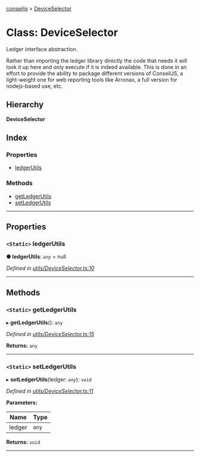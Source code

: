 [conseiljs](../README.md) > [DeviceSelector](../classes/deviceselector.md)

# Class: DeviceSelector

Ledger interface abstraction.

Rather than importing the ledger library directly the code that needs it will look it up here and only execute if it is indeed available. This is done in an effort to provide the ability to package different versions of ConseilJS, a light-weight one for web reporting tools like Arronax, a full version for nodejs-based use, etc.

## Hierarchy

**DeviceSelector**

## Index

### Properties

* [ledgerUtils](deviceselector.md#ledgerutils)

### Methods

* [getLedgerUtils](deviceselector.md#getledgerutils)
* [setLedgerUtils](deviceselector.md#setledgerutils)

---

## Properties

<a id="ledgerutils"></a>

### `<Static>` ledgerUtils

**● ledgerUtils**: *`any`* =  null

*Defined in [utils/DeviceSelector.ts:10](https://github.com/Cryptonomic/ConseilJS/blob/b4f6349/src/utils/DeviceSelector.ts#L10)*

___

## Methods

<a id="getledgerutils"></a>

### `<Static>` getLedgerUtils

▸ **getLedgerUtils**(): `any`

*Defined in [utils/DeviceSelector.ts:15](https://github.com/Cryptonomic/ConseilJS/blob/b4f6349/src/utils/DeviceSelector.ts#L15)*

**Returns:** `any`

___
<a id="setledgerutils"></a>

### `<Static>` setLedgerUtils

▸ **setLedgerUtils**(ledger: *`any`*): `void`

*Defined in [utils/DeviceSelector.ts:11](https://github.com/Cryptonomic/ConseilJS/blob/b4f6349/src/utils/DeviceSelector.ts#L11)*

**Parameters:**

| Name | Type |
| ------ | ------ |
| ledger | `any` |

**Returns:** `void`

___

